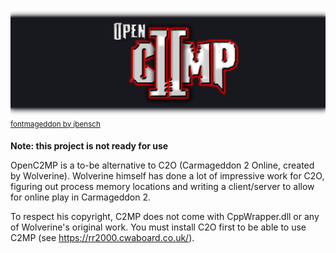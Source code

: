![OpenC2MP](Other/logo.png)
<sup>[fontmageddon by jbensch](https://fonts2u.com/fontmageddon.font)</sup>

**Note: this project is not ready for use**

OpenC2MP is a to-be alternative to C2O (Carmageddon 2 Online, created by Wolverine). Wolverine himself has done a lot of impressive work for C2O, figuring out process memory locations and writing a client/server to allow for online play in Carmageddon 2.

To respect his copyright, C2MP does not come with CppWrapper.dll or any of Wolverine's original work. You must install C2O first to be able to use C2MP (see https://rr2000.cwaboard.co.uk/).